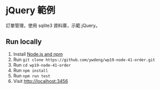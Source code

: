 # jQuery 範例

訂單管理，使用 sqlite3 資料庫，示範 jQuery。

## Run locally

1. Install [Node.js and npm](https://nodejs.org/)
1. Run `git clone https://github.com/ywdeng/wp19-node-41-order.git`
1. Run `cd wp19-node-41-order`
1. Run `npm install`
1. Run `npm run test`
1. Visit [http://localhost:3456](http://localhost:3456)

